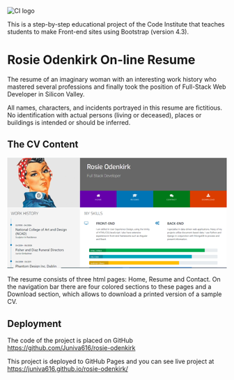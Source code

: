 ![CI logo](https://codeinstitute.s3.amazonaws.com/fullstack/ci_logo_small.png)

This is a step-by-step educational project of the Code Institute that teaches students to make Front-end sites using Bootstrap (version 4.3).


# Rosie Odenkirk On-line Resume
The resume of an imaginary woman with an interesting work history who mastered several professions and finally took the position of Full-Stack Web Developer in Silicon Valley.  

All names, characters, and incidents portrayed in this resume are fictitious. No identification with actual persons (living or deceased), places or buildings is intended or should be inferred.


## The CV Content

![The screenshot of Resume page](https://github.com/Juniva616/rosie-odenkirk/blob/main/assets/images/md-rosie.png)

The resume consists of three html pages: Home, Resume and Contact. On the navigation bar there are four colored sections to these pages and a Download section, which allows to download a printed version of a sample CV. 

## Deployment 

The code of the project is placed on GitHub https://github.com/Juniva616/rosie-odenkirk

This project is deployed to GitHub Pages and you can see live project at 
https://juniva616.github.io/rosie-odenkirk/

